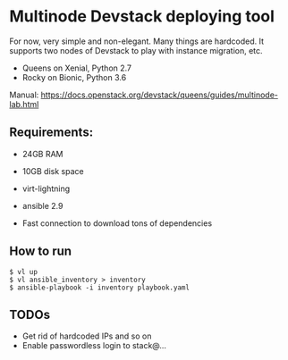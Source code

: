 # Multinode Devstack deploying tool

For now, very simple and non-elegant. Many things are hardcoded. It supports 
two nodes of Devstack to play with instance migration, etc.

* Queens on Xenial, Python 2.7
* Rocky on Bionic, Python 3.6

Manual: https://docs.openstack.org/devstack/queens/guides/multinode-lab.html

## Requirements:
* 24GB RAM
* 10GB disk space

* virt-lightning
* ansible 2.9

* Fast connection to download tons of dependencies

## How to run
```
$ vl up
$ vl ansible_inventory > inventory
$ ansible-playbook -i inventory playbook.yaml
```

## TODOs
* Get rid of hardcoded IPs and so on
* Enable passwordless login to stack@...